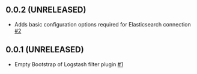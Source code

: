 ## 0.0.2 (UNRELEASED)
  - Adds basic configuration options required for Elasticsearch connection [#2](https://github.com/logstash-plugins/logstash-filter-elastic_integration/pull/2)

## 0.0.1 (UNRELEASED)
  - Empty Bootstrap of Logstash filter plugin [#1](https://github.com/logstash-plugins/logstash-filter-elastic_integration/pull/1)
